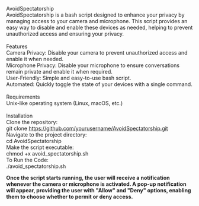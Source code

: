 AvoidSpectatorship<br>
AvoidSpectatorship is a bash script designed to enhance your privacy by managing access to your camera and microphone. This script provides an easy way to disable and enable these devices as needed, helping to prevent unauthorized access and ensuring your privacy.
<br>
<br>
Features<br>
Camera Privacy: Disable your camera to prevent unauthorized access and enable it when needed.<br>
Microphone Privacy: Disable your microphone to ensure conversations remain private and enable it when required.<br>
User-Friendly: Simple and easy-to-use bash script.<br>
Automated: Quickly toggle the state of your devices with a single command.<br>
<br>
Requirements<br>
Unix-like operating system (Linux, macOS, etc.)<br>
<br>
Installation<br>
Clone the repository:<br>
git clone https://github.com/yourusername/AvoidSpectatorship.git<br>
Navigate to the project directory:<br>
cd AvoidSpectatorship<br>
Make the script executable:<br>
chmod +x avoid_spectatorship.sh<br>
To Run the Code:<br>
./avoid_spectatorship.sh <br>

<b>Once the script starts running, the user will receive a notification whenever the camera or microphone is activated. A pop-up notification will appear, providing the user with "Allow" and "Deny" options, enabling them to choose whether to permit or deny access.<b>

